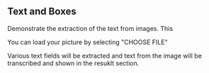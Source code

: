 ## Text and Boxes

Demonstrate the extraction of the text from images. This

You can load your picture by selecting "CHOOSE FILE"

Various text fields will be extracted and text from the image will be transcribed  and shown  in the resuklt section.
